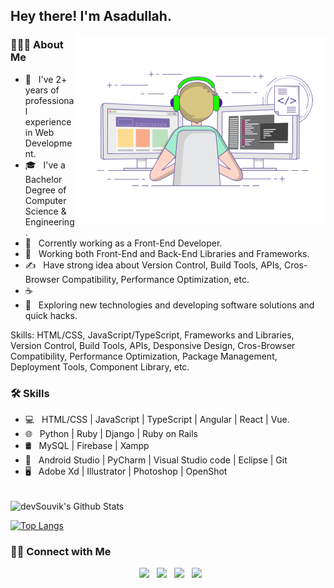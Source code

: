 <h2> Hey there! I'm Asadullah.</h2>
<img align="right" alt="GIF" src="./images/side_image.gif" width="400"/>

<h3> 👨🏻‍💻 About Me </h3>

- 🔭 &nbsp; I've 2+ years of professional experience in Web Development.
- 🎓 &nbsp; I've a Bachelor Degree of Computer Science & Engineering.
- 💼 &nbsp; Corrently working as a Front-End Developer.
- 🌱 &nbsp; Working both Front-End and Back-End Libraries and Frameworks.
- ✍️ &nbsp; Have strong idea about Version Control, Build Tools, APIs, Cros-Browser Compatibility, Performance Optimization, etc.
- ☕ &nbsp; 
- 🤔 &nbsp; Exploring new technologies and developing software solutions and quick hacks.

Skills: HTML/CSS, JavaScript/TypeScript, Frameworks and Libraries, Version Control, Build Tools, APIs, Desponsive Design, Cros-Browser Compatibility, Performance Optimization, Package Management, Deployment Tools, Component Library, etc.

<h3>🛠 Skills</h3>

- 💻 &nbsp; HTML/CSS | JavaScript | TypeScript | Angular | React | Vue.
- 🌐 &nbsp; Python | Ruby | Django | Ruby on Rails
- 🛢 &nbsp; MySQL | Firebase | Xampp
- 🔧 &nbsp; Android Studio | PyCharm | Visual Studio code | Eclipse | Git
- 🖥 &nbsp; Adobe Xd | Illustrator | Photoshop | OpenShot

<br>

<img align="center" src="https://github-readme-stats.vercel.app/api?username=abmasadullah&include_all_commits=true&count_private=true&show_icons=true&line_height=20&title_color=7A7ADB&icon_color=2234AE&text_color=D3D3D3&bg_color=0,000000,130F40" alt="devSouvik's Github Stats">

</br>

[![Top Langs](https://github-readme-stats.vercel.app/api/top-langs/?username=abmasadullah&layout=compact&text_color=daf7dc&bg_color=151515)](https://github.com/devSouvik/github-readme-stats)


<h3> 🤝🏻 Connect with Me </h3>

<p align="center">
&nbsp; <a href="https://twitter.com/abmasadullah/" target="_blank" rel="noopener noreferrer"><img src="https://img.icons8.com/plasticine/100/000000/twitter.png" width="50" /></a>  
&nbsp; <a href="https://www.instagram.com/bashar__asadullah/" target="_blank" rel="noopener noreferrer"><img src="https://img.icons8.com/plasticine/100/000000/instagram-new.png" width="50" /></a>  
&nbsp; <a href="https://www.linkedin.com/in/abmasadullah/" target="_blank" rel="noopener noreferrer"><img src="https://img.icons8.com/plasticine/100/000000/linkedin.png" width="50" /></a>
&nbsp; <a href="abmasadullah@gmail.com" target="_blank" rel="noopener noreferrer"><img src="https://img.icons8.com/plasticine/100/000000/gmail.png"  width="50" /></a>
</p>

<!-- ⭐️ From [devSouvik](https://github.com/devSouvik) -->
